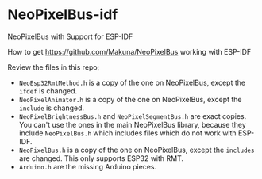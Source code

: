 # NeoPixelBus-idf
NeoPixelBus with Support for ESP-IDF

How to get https://github.com/Makuna/NeoPixelBus working with ESP-IDF

Review the files in this repo;
* `NeoEsp32RmtMethod.h` is a copy of the one on NeoPixelBus, except the `ifdef` is changed.
* `NeoPixelAnimator.h` is a copy of the one on NeoPixelBus, except the `include` is changed.
* `NeoPixelBrightnessBus.h` and `NeoPixelSegmentBus.h` are exact copies. You can't use the ones in the main NeoPixelBus library, because they include `NeoPixelBus.h` which includes files which do not work with ESP-IDF.
* `NeoPixelBus.h` is a copy of the one on NeoPixelBus, except the `includes` are changed. This only supports ESP32 with RMT.
* `Arduino.h` are the missing Arduino pieces.
     
